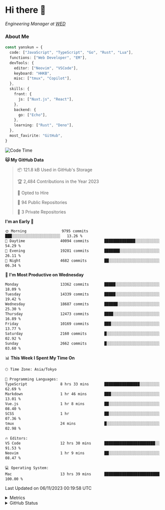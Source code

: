 # Hi there&nbsp;:wave:

<!-- ![Alt text](https://spotify-recently-played-readme.vercel.app/api?user=31kynbuubkiu3r4qh4hjuaglhfay) -->

_Engineering Manager at [WED](https://github.com/wedinc)_

### About Me

```ts
const yanskun = {
  code: ["JavaScript", "TypeScript", "Go", "Rust", "Lua"],
  functions: ["Web Developer", "EM"],
  devTools: {
    editor: ["Neovim", "VSCode"],
    keyboard: "HHKB",
    misc: ["tmux", "Copilot"],
  },
  skills: {
    front: {
      js: ["Nuxt.js", "React"],
    },
    backend: {
      go: ["Echo"],
    },
    learning: ["Rust", "Deno"],
  },
  most_favirite: "GitHub",
}
```

<!--START_SECTION:waka-->
![Code Time](http://img.shields.io/badge/Code%20Time-537%20hrs%207%20mins-blue)

**🐱 My GitHub Data** 

> 📦 121.8 kB Used in GitHub's Storage 
 > 
> 🏆 2,484 Contributions in the Year 2023
 > 
> 💼 Opted to Hire
 > 
> 📜 94 Public Repositories 
 > 
> 🔑 3 Private Repositories 
 > 
**I'm an Early 🐤** 

```text
🌞 Morning                9795 commits        ███░░░░░░░░░░░░░░░░░░░░░░   13.26 % 
🌆 Daytime                40094 commits       ██████████████░░░░░░░░░░░   54.29 % 
🌃 Evening                19281 commits       ███████░░░░░░░░░░░░░░░░░░   26.11 % 
🌙 Night                  4682 commits        ██░░░░░░░░░░░░░░░░░░░░░░░   06.34 % 
```
📅 **I'm Most Productive on Wednesday** 

```text
Monday                   13362 commits       █████░░░░░░░░░░░░░░░░░░░░   18.09 % 
Tuesday                  14339 commits       █████░░░░░░░░░░░░░░░░░░░░   19.42 % 
Wednesday                18687 commits       ██████░░░░░░░░░░░░░░░░░░░   25.30 % 
Thursday                 12473 commits       ████░░░░░░░░░░░░░░░░░░░░░   16.89 % 
Friday                   10169 commits       ███░░░░░░░░░░░░░░░░░░░░░░   13.77 % 
Saturday                 2160 commits        █░░░░░░░░░░░░░░░░░░░░░░░░   02.92 % 
Sunday                   2662 commits        █░░░░░░░░░░░░░░░░░░░░░░░░   03.60 % 
```


📊 **This Week I Spent My Time On** 

```text
🕑︎ Time Zone: Asia/Tokyo

💬 Programming Languages: 
TypeScript               8 hrs 33 mins       ████████████████░░░░░░░░░   62.69 % 
Markdown                 1 hr 46 mins        ███░░░░░░░░░░░░░░░░░░░░░░   13.01 % 
Vue.js                   1 hr 8 mins         ██░░░░░░░░░░░░░░░░░░░░░░░   08.40 % 
SCSS                     1 hr                ██░░░░░░░░░░░░░░░░░░░░░░░   07.36 % 
tmux                     24 mins             █░░░░░░░░░░░░░░░░░░░░░░░░   02.98 % 

🔥 Editors: 
VS Code                  12 hrs 30 mins      ███████████████████████░░   91.53 % 
Neovim                   1 hr 9 mins         ██░░░░░░░░░░░░░░░░░░░░░░░   08.47 % 

💻 Operating System: 
Mac                      13 hrs 39 mins      █████████████████████████   100.00 % 
```


 Last Updated on 06/11/2023 00:19:58 UTC
<!--END_SECTION:waka-->

<details>
  <summary>Metrics</summary>
  <img src="https://github.com/yanskun/yanskun/blob/main/github-metrics.svg" alt="Metrics">
</details>

<details>
  <summary>GitHub Status</summary>
  <picture>
    <source media="(prefers-color-scheme: dark)" srcset="https://raw.githubusercontent.com/yanskun/yanskun/master/profile-summary-card-output/nord_dark/0-profile-details.svg">
   <img src="https://raw.githubusercontent.com/yanskun/yanskun/master/profile-summary-card-output/default/0-profile-details.svg">
  </picture>
  <br>
  <picture>
    <source media="(prefers-color-scheme: dark)" srcset="https://raw.githubusercontent.com/yanskun/yanskun/master/profile-summary-card-output/nord_dark/1-repos-per-language.svg">
   <img src="https://raw.githubusercontent.com/yanskun/yanskun/master/profile-summary-card-output/default/1-repos-per-language.svg">
  </picture>
  <picture>
    <source media="(prefers-color-scheme: dark)" srcset="https://raw.githubusercontent.com/yanskun/yanskun/master/profile-summary-card-output/nord_dark/2-most-commit-language.svg">
   <img src="https://raw.githubusercontent.com/yanskun/yanskun/master/profile-summary-card-output/default/2-most-commit-language.svg">
  </picture>
  <br>
  <picture>
    <source media="(prefers-color-scheme: dark)" srcset="https://raw.githubusercontent.com/yanskun/yanskun/master/profile-summary-card-output/nord_dark/3-stats.svg">
   <img src="https://raw.githubusercontent.com/yanskun/yanskun/master/profile-summary-card-output/default/3-stats.svg">
  </picture>
  <picture>
    <source media="(prefers-color-scheme: dark)" srcset="https://raw.githubusercontent.com/yanskun/yanskun/master/profile-summary-card-output/nord_dark/4-productive-time.svg">
   <img src="https://raw.githubusercontent.com/yanskun/yanskun/master/profile-summary-card-output/default/4-productive-time.svg">
  </picture>
</details>
